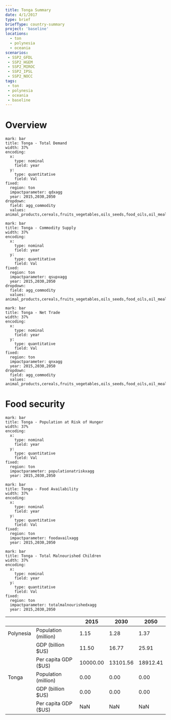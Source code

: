 ```yaml
---
title: Tonga Summary
date: 4/1/2017
type: brief
briefType: country-summary
project: 'baseline'
locations:
  - ton
  - polynesia
  - oceania
scenarios:
 - SSP2_GFDL
 - SSP2_HGEM
 - SSP2_MIROC
 - SSP2_IPSL
 - SSP2_NOCC
tags:
 - ton
 - polynesia
 - oceania
 - baseline
---
```

# Overview 

```chart
mark: bar
title: Tonga - Total Demand
width: 37%
encoding:
  x:
    type: nominal
    field: year
  y:
    type: quantitative
    field: Val
fixed:
  region: ton
  impactparameter: qdxagg
  year: 2015,2030,2050
dropdown:
  field: agg_commodity
  values: animal_products,cereals,fruits_vegetables,oils_seeds,food_oils,oil_meals,other,pulses,roots_tubers,sugar
```

```chart
mark: bar
title: Tonga - Commodity Supply
width: 37%
encoding:
  x:
    type: nominal
    field: year
  y:
    type: quantitative
    field: Val
fixed:
  region: ton
  impactparameter: qsupxagg
  year: 2015,2030,2050
dropdown:
  field: agg_commodity
  values: animal_products,cereals,fruits_vegetables,oils_seeds,food_oils,oil_meals,other,pulses,roots_tubers,sugar
```

```chart
mark: bar
title: Tonga - Net Trade
width: 37%
encoding:
  x:
    type: nominal
    field: year
  y:
    type: quantitative
    field: Val
fixed:
  region: ton
  impactparameter: qnxagg
  year: 2015,2030,2050
dropdown:
  field: agg_commodity
  values: animal_products,cereals,fruits_vegetables,oils_seeds,food_oils,oil_meals,other,pulses,roots_tubers,sugar
```

# Food security

```chart
mark: bar
title: Tonga - Population at Risk of Hunger
width: 37%
encoding:
  x:
    type: nominal
    field: year
  y:
    type: quantitative
    field: Val
fixed:
  region: ton
  impactparameter: populationatriskxagg
  year: 2015,2030,2050
```

```chart
mark: bar
title: Tonga - Food Availability
width: 37%
encoding:
  x:
    type: nominal
    field: year
  y:
    type: quantitative
    field: Val
fixed:
  region: ton
  impactparameter: foodavailxagg
  year: 2015,2030,2050
```

```chart
mark: bar
title: Tonga - Total Malnourished Children
width: 37%
encoding:
  x:
    type: nominal
    field: year
  y:
    type: quantitative
    field: Val
fixed:
  region: ton
  impactparameter: totalmalnourishedxagg
  year: 2015,2030,2050
```

|   |   | 2015 | 2030 | 2050 |
|---|---|---|---|---|
| Polynesia | Population (million) | 1.15 | 1.28 | 1.37 |
|  | GDP (billion $US) | 11.50 | 16.77 | 25.91 |
|  | Per capita GDP ($US) | 10000.00 | 13101.56 | 18912.41 |
| Tonga | Population (million) | 0.00 | 0.00 | 0.00 |
|  | GDP (billion $US) | 0.00 | 0.00 | 0.00 |
|  | Per capita GDP ($US) | NaN| NaN| NaN|